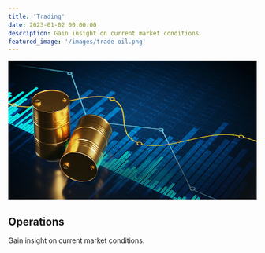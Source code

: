 ```yaml
---
title: 'Trading'
date: 2023-01-02 00:00:00
description: Gain insight on current market conditions.
featured_image: '/images/trade-oil.png'
---
```


![](/images/oil-trading.jpg)

## Operations

Gain insight on current market conditions.
